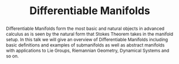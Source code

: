 ---
layout: seminar
title: Differentiable Manifolds
speaker: Som Phene
abstract: Differentiable Manifolds form the most basic and natural objects in advanced calculus as is seen by the natural form that Stokes Theorem takes in the manifold setup. In this talk we will give an overview of Differentiable Manifolds including basic definitions and examples of submanifolds as well as abstract manifolds with applications to Lie Groups, Riemannian Geometry, Dynamical Systems and so on.
time: "19&#58;30"
venue: Room 105, Mathematics Department, IIT Bombay
tags: [geometry, analysis, manifolds, calculus]
---